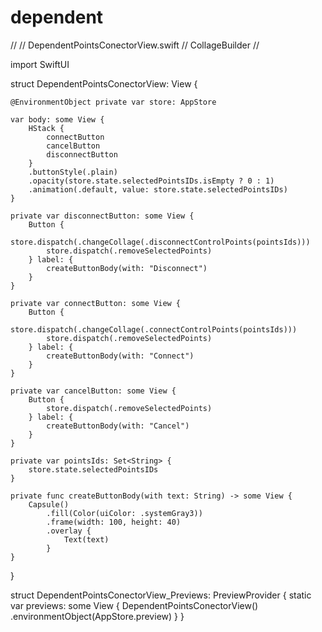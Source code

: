 # dependent
//
//  DependentPointsConectorView.swift
//  CollageBuilder
//

import SwiftUI

struct DependentPointsConectorView: View {
    
    @EnvironmentObject private var store: AppStore
    
    var body: some View {
        HStack {
            connectButton
            cancelButton
            disconnectButton
        }
        .buttonStyle(.plain)
        .opacity(store.state.selectedPointsIDs.isEmpty ? 0 : 1)
        .animation(.default, value: store.state.selectedPointsIDs)
    }
    
    private var disconnectButton: some View {
        Button {
            store.dispatch(.changeCollage(.disconnectControlPoints(pointsIds)))
            store.dispatch(.removeSelectedPoints)
        } label: {
            createButtonBody(with: "Disconnect")
        }
    }
    
    private var connectButton: some View {
        Button {
            store.dispatch(.changeCollage(.connectControlPoints(pointsIds)))
            store.dispatch(.removeSelectedPoints)
        } label: {
            createButtonBody(with: "Connect")
        }
    }
    
    private var cancelButton: some View {
        Button {
            store.dispatch(.removeSelectedPoints)
        } label: {
            createButtonBody(with: "Cancel")
        }
    }
                           
    private var pointsIds: Set<String> {
        store.state.selectedPointsIDs
    }
    
    private func createButtonBody(with text: String) -> some View {
        Capsule()
            .fill(Color(uiColor: .systemGray3))
            .frame(width: 100, height: 40)
            .overlay {
                Text(text)
            }
    }
}

struct DependentPointsConectorView_Previews: PreviewProvider {
    static var previews: some View {
        DependentPointsConectorView()
            .environmentObject(AppStore.preview)
    }
}
